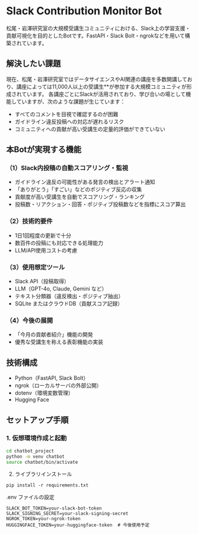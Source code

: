 # Slack Contribution Monitor Bot

松尾・岩澤研究室の大規模受講生コミュニティにおける、Slack上の学習支援・貢献可視化を目的としたBotです。FastAPI・Slack Bolt・ngrokなどを用いて構築されています。

##  解決したい課題

現在、松尾・岩澤研究室ではデータサイエンスやAI関連の講座を多数開講しており、講座によっては11,000人以上の受講生**が参加する大規模コミュニティが形成されています。
各講座ごとにSlackが活用されており、学び合いの場として機能していますが、次のような課題が生じています：

- すべてのコメントを目視で確認するのが困難
- ガイドライン違反投稿への対応が遅れるリスク
- コミュニティへの貢献が高い受講生の定量的評価ができていない


##  本Botが実現する機能

### （1）Slack内投稿の自動スコアリング・監視

- ガイドライン違反の可能性がある発言の検出とアラート通知
- 「ありがとう」「すごい」などのポジティブ反応の収集
- 貢献度が高い受講生を自動でスコアリング・ランキング
- 投稿数・リアクション・回答・ポジティブ投稿数などを指標にスコア算出

### （2）技術的要件

- 1日1回程度の更新で十分
- 数百件の投稿にも対応できる処理能力
- LLM/API使用コストの考慮

### （3）使用想定ツール

- Slack API（投稿取得）
- LLM（GPT-4o, Claude, Gemini など）
- テキスト分類器（違反検出・ポジティブ抽出）
- SQLite またはクラウドDB（貢献スコア記録）

### （4）今後の展開

- 「今月の貢献者紹介」機能の開発
- 優秀な受講生を称える表彰機能の実装


##  技術構成

- Python（FastAPI, Slack Bolt）
- ngrok（ローカルサーバの外部公開）
- dotenv（環境変数管理）
- Hugging Face 


##  セットアップ手順

### 1. 仮想環境作成と起動

```bash
cd chatbot_project
python -m venv chatbot
source chatbot/bin/activate
```

2. ライブラリインストール
```
pip install -r requirements.txt
```
.env ファイルの設定
```
SLACK_BOT_TOKEN=your-slack-bot-token
SLACK_SIGNING_SECRET=your-slack-signing-secret
NGROK_TOKEN=your-ngrok-token
HUGGINGFACE_TOKEN=your-huggingface-token  # 今後使用予定
```


